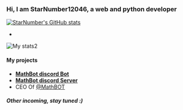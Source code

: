 ### Hi, I am StarNumber12046, a web and python developer

[![StarNumber's GitHub stats](https://github-readme-stats.vercel.app/api?username=starnumber12046)](https://github.com/anuraghazra/github-readme-stats)

-

![My stats2](https://github-readme-stats.vercel.app/api?username=starnumber12046&theme=tokyonight)

#### My projects
- [**MathBot discord Bot**](https://discord.com/oauth2/authorize?client_id=769968401594449920&permissions=182272&scope=bot)
- [**MathBot discord Server**](https://discord.gg/TXSmRAeTC3)
- CEO Of [@MathBOT](https://github.com/MathBOTdiscord/)
 ##### Other incoming, stay tuned :)
